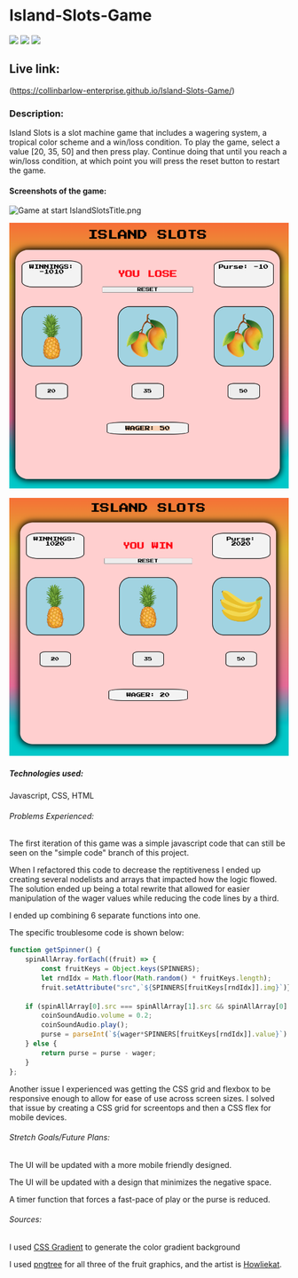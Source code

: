 # Island-Slots-Game
![](https://img.shields.io/badge/HTML-239120?style=for-the-badge&logo=html5&logoColor=white)
![](https://img.shields.io/badge/CSS-239120?&style=for-the-badge&logo=css3&logoColor=white)
![](https://img.shields.io/badge/JavaScript-F7DF1E?style=for-the-badge&logo=javascript&logoColor=black)

## Live link:
(https://collinbarlow-enterprise.github.io/Island-Slots-Game/)

### Description: 
Island Slots is a slot machine game that includes a wagering system, a tropical color scheme and a win/loss condition. To play the game, select a value [20, 35, 50] and then press play. Continue doing that until you reach a win/loss condition, at which point you will press the reset button to restart the game. 

#### Screenshots of the game:
![Game at start IslandSlotsTitle.png](/.../main/screenshots/IslandSlotsTitle.png)

![IslandSlotsLoss.png](https://github.com/collinbarlow-enterprise/Island-Slots-Game/blob/main/screenshots/IslandSlotsLoss.PNG)

![Game at win IslandSlotsWin.png](https://github.com/collinbarlow-enterprise/Island-Slots-Game/blob/main/screenshots/IslandSlotsWin.PNG)



##### Technologies used:
Javascript, CSS, HTML

###### Problems Experienced: 
The first iteration of this game was a simple javascript code that can still be seen on the "simple code" branch of this project. 

When I refactored this code to decrease the reptitiveness I ended up creating several nodelists and arrays that impacted how the logic flowed. The solution ended up being a total rewrite that allowed for easier manipulation of the wager values while reducing the code lines by a third. 

I ended up combining 6 separate functions into one.

The specific troublesome code is shown below: 
```js
function getSpinner() {
    spinAllArray.forEach((fruit) => {
        const fruitKeys = Object.keys(SPINNERS);
        let rndIdx = Math.floor(Math.random() * fruitKeys.length);
        fruit.setAttribute("src",`${SPINNERS[fruitKeys[rndIdx]].img}`)});

    if (spinAllArray[0].src === spinAllArray[1].src && spinAllArray[0].src === spinAllArray[2].src) {
        coinSoundAudio.volume = 0.2; 
        coinSoundAudio.play();      
        purse = parseInt(`${wager*SPINNERS[fruitKeys[rndIdx]].value}`) + purse;
    } else {
        return purse = purse - wager;
    }
};
```

Another issue I experienced was getting the CSS grid and flexbox to be responsive enough to allow for ease of use across screen sizes. I solved that issue by creating a CSS grid for screentops and then a CSS flex for mobile devices. 

###### Stretch Goals/Future Plans:
The UI will be updated with a more mobile friendly designed. 

The UI will be updated with a design that minimizes the negative space.  

A timer function that forces a fast-pace of play or the purse is reduced. 

###### Sources:
I used [CSS Gradient](https://cssgradient.io/) to generate the color gradient background 

I used [pngtree](https://pngtree.com/freepng/pineapple-tropical-fruit_5268182.html) for all three of the fruit graphics, and the artist is [Howliekat](https://pngtree.com/howliekat_12244472?type=1).



